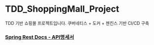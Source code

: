 # TDD_ShoppingMall_Project
TDD 기반 쇼핑몰 프로젝트입니다.
쿠버네티스 + 도커 + 젠킨스 기반 CI/CD 구축
### [Spring Rest Docs - API명세서](https://pre-project-bucket-seb40-017.s3.ap-northeast-2.amazonaws.com/index.html)
